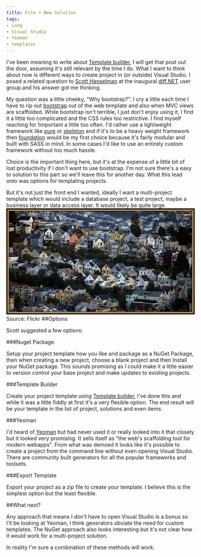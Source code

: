 ```yaml
---
title: File > New Solution
tags:
- Long
- Visual Studio
- Yeoman
- templates
---
```


I've been meaning to write about 
[Template builder](https://github.com/ligershark/template-builder), I will get that post out the door, assuming it's still relevant by the time I do. What I want to think about now is different ways to create project in (or outside) Visual Studio. I posed a related question to 
[Scott Hanselman](http://www.hanselman.com) at the inaugural 
[diff.NET](https://twitter.com/diffdotnet) user group and his answer got me thinking.

My question was a little cheeky, "Why bootstrap?". I cry a little each time I have to rip out 
[bootstrap](http://getbootstrap.com) out of the web template and also when MVC views are scaffolded. While bootstrap isn't terrible, I just don't enjoy using it, I find it a little too complicated and the CSS rules too restrictive. I find myself reaching for 
!important a little too often. I'd rather use a lightweight framework like 
[pure](http://purecss.io) or 
[skeleton](http://getskeleton.com) and if it's to be a heavy weight framework then 
[foundation](http://foundation.zurb.com) would be my first choice because it's fairly modular and built with SASS in mind. In some cases I'd like to use an entirely custom framework without too much hassle.

Choice is the important thing here, but it's at the expense of a little bit of lost productivity if I don't want to use bootstrap. I'm not sure there's a easy to solution to this part so we'll leave this for another day. What this lead onto was options for templating projects.

But it's not just the front end I wanted, ideally I want a multi-project template which would include a database project, a test project, maybe a business layer or data access layer. It would likely be quite large. 
![Source: Flickr](/images/static_52001c0be4b09bc7c9f838c9_52224ed3e4b0ba9919a3e0e1_5509e905e4b0a5b9540a7cb4_1426712840405__img.jpg) Source: Flickr 
##Options


Scott suggested a few options:

###Nuget Package


Setup your project template how you like and package as a NuGet Package, then when creating a new project, choose a blank project and then Install your NuGet package. This sounds promising as I could make it a little easier to version control your base project and make updates to existing projects.

###Template Builder


Create your project template using 
[Template builder](https://github.com/ligershark/template-builder), I've done this and while it was a little fiddly at first it's a very flexible option. The end result will be your template in the list of project, solutions and even items.

###Yeoman


I'd heard of 
[Yeoman](http://yeoman.io) but had never used it or really looked into it that closely but it looked very promising. It sells itself as "the web's scaffolding tool for modern webapps". From what was demoed it looks like it's possible to create a project from the command line without even opening Visual Studio. There are community built generators for all the popular frameworks and toolsets.

###Export Template


Export your project as a zip file to create your template. I believe this is the simplest option but the least flexible.

##What next?


Any approach that means I don't have to open Visual Studio is a bonus so I'll be looking at Yeoman, I think generators obviate the need for custom templates. The NuGet approach also looks interesting but it's not clear how it would work for a multi-project solution.

In reality I'm sure a combination of these methods will work.
